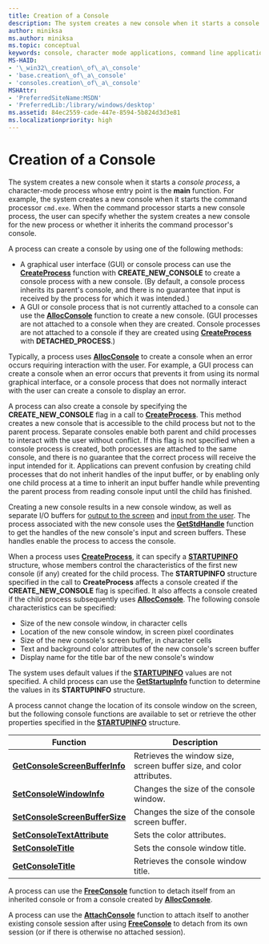 ```yaml
---
title: Creation of a Console
description: The system creates a new console when it starts a console process, a character-mode process whose entry point is the main function.
author: miniksa
ms.author: miniksa
ms.topic: conceptual
keywords: console, character mode applications, command line applications, terminal applications, console api
MS-HAID:
- '\_win32\_creation\_of\_a\_console'
- 'base.creation\_of\_a\_console'
- 'consoles.creation\_of\_a\_console'
MSHAttr:
- 'PreferredSiteName:MSDN'
- 'PreferredLib:/library/windows/desktop'
ms.assetid: 84ec2559-cade-447e-8594-5b824d3d3e81
ms.localizationpriority: high
---
```


# Creation of a Console

The system creates a new console when it starts a *console process*, a character-mode process whose entry point is the **main** function. For example, the system creates a new console when it starts the command processor `cmd.exe`. When the command processor starts a new console process, the user can specify whether the system creates a new console for the new process or whether it inherits the command processor's console.

A process can create a console by using one of the following methods:

- A graphical user interface (GUI) or console process can use the [**CreateProcess**](/windows/win32/api/processthreadsapi/nf-processthreadsapi-createprocessa) function with **CREATE\_NEW\_CONSOLE** to create a console process with a new console. (By default, a console process inherits its parent's console, and there is no guarantee that input is received by the process for which it was intended.)
- A GUI or console process that is not currently attached to a console can use the [**AllocConsole**](allocconsole.md) function to create a new console. (GUI processes are not attached to a console when they are created. Console processes are not attached to a console if they are created using [**CreateProcess**](/windows/win32/api/processthreadsapi/nf-processthreadsapi-createprocessa) with **DETACHED\_PROCESS**.)

Typically, a process uses [**AllocConsole**](allocconsole.md) to create a console when an error occurs requiring interaction with the user. For example, a GUI process can create a console when an error occurs that prevents it from using its normal graphical interface, or a console process that does not normally interact with the user can create a console to display an error.

A process can also create a console by specifying the **CREATE\_NEW\_CONSOLE** flag in a call to [**CreateProcess**](/windows/win32/api/processthreadsapi/nf-processthreadsapi-createprocessa). This method creates a new console that is accessible to the child process but not to the parent process. Separate consoles enable both parent and child processes to interact with the user without conflict. If this flag is not specified when a console process is created, both processes are attached to the same console, and there is no guarantee that the correct process will receive the input intended for it. Applications can prevent confusion by creating child processes that do not inherit handles of the input buffer, or by enabling only one child process at a time to inherit an input buffer handle while preventing the parent process from reading console input until the child has finished.

Creating a new console results in a new console window, as well as separate I/O buffers for [output to the screen](console-screen-buffers.md) and [input from the user](console-input-buffer.md). The process associated with the new console uses the [**GetStdHandle**](getstdhandle.md) function to get the handles of the new console's input and screen buffers. These handles enable the process to access the console.

When a process uses [**CreateProcess**](/windows/win32/api/processthreadsapi/nf-processthreadsapi-createprocessa), it can specify a [**STARTUPINFO**](/windows/win32/api/processthreadsapi/ns-processthreadsapi-startupinfoa) structure, whose members control the characteristics of the first new console (if any) created for the child process. The **STARTUPINFO** structure specified in the call to **CreateProcess** affects a console created if the **CREATE\_NEW\_CONSOLE** flag is specified. It also affects a console created if the child process subsequently uses [**AllocConsole**](allocconsole.md). The following console characteristics can be specified:

- Size of the new console window, in character cells
- Location of the new console window, in screen pixel coordinates
- Size of the new console's screen buffer, in character cells
- Text and background color attributes of the new console's screen buffer
- Display name for the title bar of the new console's window

The system uses default values if the [**STARTUPINFO**](/windows/win32/api/processthreadsapi/ns-processthreadsapi-startupinfoa) values are not specified. A child process can use the [**GetStartupInfo**](/windows/win32/api/processthreadsapi/nf-processthreadsapi-getstartupinfow) function to determine the values in its **STARTUPINFO** structure.

A process cannot change the location of its console window on the screen, but the following console functions are available to set or retrieve the other properties specified in the [**STARTUPINFO**](/windows/win32/api/processthreadsapi/ns-processthreadsapi-startupinfoa) structure.

| Function | Description |
|-|-|
| [**GetConsoleScreenBufferInfo**](getconsolescreenbufferinfo.md) | Retrieves the window size, screen buffer size, and color attributes. |
| [**SetConsoleWindowInfo**](setconsolewindowinfo.md)  | Changes the size of the console window.  |
| [**SetConsoleScreenBufferSize**](setconsolescreenbuffersize.md) | Changes the size of the console screen buffer. |
| [**SetConsoleTextAttribute**](setconsoletextattribute.md) | Sets the color attributes.  |
| [**SetConsoleTitle**](setconsoletitle.md)  | Sets the console window title. |
| [**GetConsoleTitle**](getconsoletitle.md)  | Retrieves the console window title.  |

A process can use the [**FreeConsole**](freeconsole.md) function to detach itself from an inherited console or from a console created by [**AllocConsole**](allocconsole.md).

A process can use the [**AttachConsole**](attachconsole.md) function to attach itself to another existing console session after using [**FreeConsole**](freeconsole.md) to detach from its own session (or if there is otherwise no attached session).
